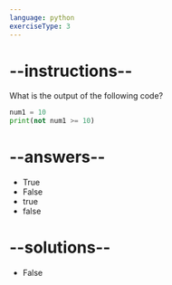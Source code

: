 ```yaml
---
language: python
exerciseType: 3
---
```


# --instructions--

What is the output of the following code?
```python
num1 = 10
print(not num1 >= 10)
```

# --answers--

- True
- False
- true
- false

# --solutions--

- False
